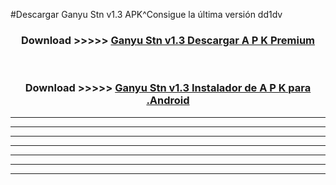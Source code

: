 #Descargar Ganyu Stn v1.3 APK^Consigue la última versión dd1dv



<div align="center">
<h3>Download >>>>> <a href="https://es-sites.web.app/?es= Ganyu Stn v1.3">Ganyu Stn v1.3 Descargar A P K Premium</a></h3><br>

<h3>Download >>>>> <a href="https://es-sites.web.app/?es= Ganyu Stn v1.3">Ganyu Stn v1.3 Instalador de A P K para .Android</a></h3>
</div>


----------------------------------------------------------

----------------------------------------------------------

----------------------------------------------------------

----------------------------------------------------------

----------------------------------------------------------

----------------------------------------------------------

----------------------------------------------------------


